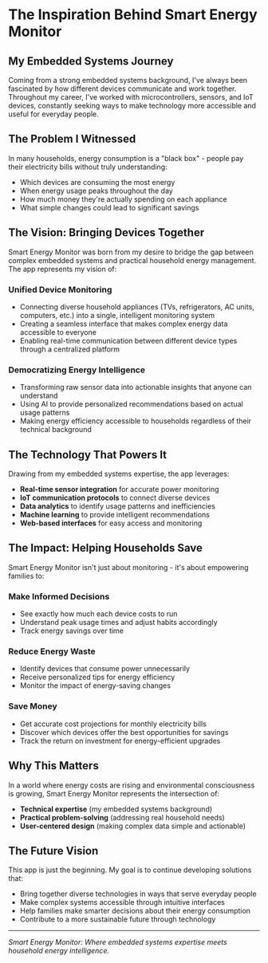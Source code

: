 # The Inspiration Behind Smart Energy Monitor

## My Embedded Systems Journey

Coming from a strong embedded systems background, I've always been fascinated by how different devices communicate and work together. Throughout my career, I've worked with microcontrollers, sensors, and IoT devices, constantly seeking ways to make technology more accessible and useful for everyday people.

## The Problem I Witnessed

In many households, energy consumption is a "black box" - people pay their electricity bills without truly understanding:
- Which devices are consuming the most energy
- When energy usage peaks throughout the day
- How much money they're actually spending on each appliance
- What simple changes could lead to significant savings

## The Vision: Bringing Devices Together

Smart Energy Monitor was born from my desire to bridge the gap between complex embedded systems and practical household energy management. The app represents my vision of:

### **Unified Device Monitoring**
- Connecting diverse household appliances (TVs, refrigerators, AC units, computers, etc.) into a single, intelligent monitoring system
- Creating a seamless interface that makes complex energy data accessible to everyone
- Enabling real-time communication between different device types through a centralized platform

### **Democratizing Energy Intelligence**
- Transforming raw sensor data into actionable insights that anyone can understand
- Using AI to provide personalized recommendations based on actual usage patterns
- Making energy efficiency accessible to households regardless of their technical background

## The Technology That Powers It

Drawing from my embedded systems expertise, the app leverages:
- **Real-time sensor integration** for accurate power monitoring
- **IoT communication protocols** to connect diverse devices
- **Data analytics** to identify usage patterns and inefficiencies
- **Machine learning** to provide intelligent recommendations
- **Web-based interfaces** for easy access and monitoring

## The Impact: Helping Households Save

Smart Energy Monitor isn't just about monitoring - it's about empowering families to:

### **Make Informed Decisions**
- See exactly how much each device costs to run
- Understand peak usage times and adjust habits accordingly
- Track energy savings over time

### **Reduce Energy Waste**
- Identify devices that consume power unnecessarily
- Receive personalized tips for energy efficiency
- Monitor the impact of energy-saving changes

### **Save Money**
- Get accurate cost projections for monthly electricity bills
- Discover which devices offer the best opportunities for savings
- Track the return on investment for energy-efficient upgrades

## Why This Matters

In a world where energy costs are rising and environmental consciousness is growing, Smart Energy Monitor represents the intersection of:
- **Technical expertise** (my embedded systems background)
- **Practical problem-solving** (addressing real household needs)
- **User-centered design** (making complex data simple and actionable)

## The Future Vision

This app is just the beginning. My goal is to continue developing solutions that:
- Bring together diverse technologies in ways that serve everyday people
- Make complex systems accessible through intuitive interfaces
- Help families make smarter decisions about their energy consumption
- Contribute to a more sustainable future through technology

---

*Smart Energy Monitor: Where embedded systems expertise meets household energy intelligence.*



